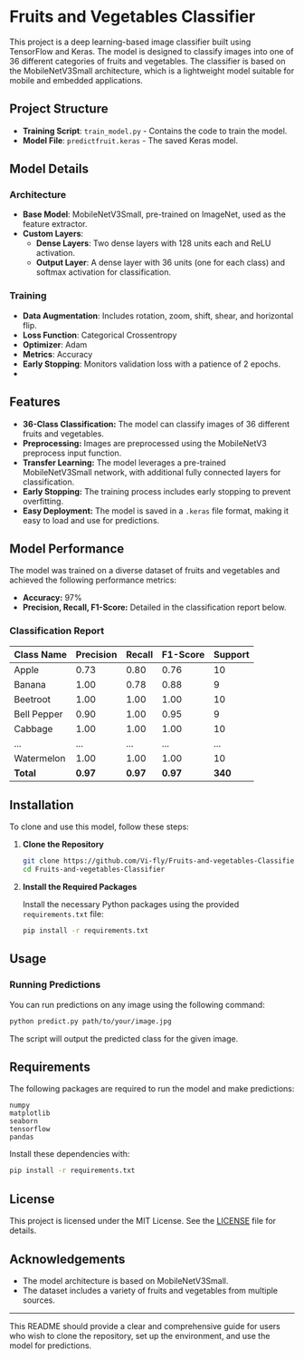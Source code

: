 # Fruits and Vegetables Classifier

This project is a deep learning-based image classifier built using TensorFlow and Keras. The model is designed to classify images into one of 36 different categories of fruits and vegetables. The classifier is based on the MobileNetV3Small architecture, which is a lightweight model suitable for mobile and embedded applications.

## Project Structure

- **Training Script**: `train_model.py` - Contains the code to train the model.
- **Model File**: `predictfruit.keras` - The saved Keras model.

## Model Details

### Architecture

- **Base Model**: MobileNetV3Small, pre-trained on ImageNet, used as the feature extractor.
- **Custom Layers**:
  - **Dense Layers**: Two dense layers with 128 units each and ReLU activation.
  - **Output Layer**: A dense layer with 36 units (one for each class) and softmax activation for classification.

### Training

- **Data Augmentation**: Includes rotation, zoom, shift, shear, and horizontal flip.
- **Loss Function**: Categorical Crossentropy
- **Optimizer**: Adam
- **Metrics**: Accuracy
- **Early Stopping**: Monitors validation loss with a patience of 2 epochs.
- 
## Features

- **36-Class Classification:** The model can classify images of 36 different fruits and vegetables.
- **Preprocessing:** Images are preprocessed using the MobileNetV3 preprocess input function.
- **Transfer Learning:** The model leverages a pre-trained MobileNetV3Small network, with additional fully connected layers for classification.
- **Early Stopping:** The training process includes early stopping to prevent overfitting.
- **Easy Deployment:** The model is saved in a `.keras` file format, making it easy to load and use for predictions.

## Model Performance

The model was trained on a diverse dataset of fruits and vegetables and achieved the following performance metrics:

- **Accuracy:** 97%
- **Precision, Recall, F1-Score:** Detailed in the classification report below.

### Classification Report

| Class Name       | Precision | Recall | F1-Score | Support |
|------------------|-----------|--------|----------|---------|
| Apple            | 0.73      | 0.80   | 0.76     | 10      |
| Banana           | 1.00      | 0.78   | 0.88     | 9       |
| Beetroot         | 1.00      | 1.00   | 1.00     | 10      |
| Bell Pepper      | 0.90      | 1.00   | 0.95     | 9       |
| Cabbage          | 1.00      | 1.00   | 1.00     | 10      |
| ...              | ...       | ...    | ...      | ...     |
| Watermelon       | 1.00      | 1.00   | 1.00     | 10      |
| **Total**        | **0.97**  | **0.97** | **0.97** | **340** |

## Installation

To clone and use this model, follow these steps:

1. **Clone the Repository**

   ```bash
   git clone https://github.com/Vi-fly/Fruits-and-vegetables-Classifier.git
   cd Fruits-and-vegetables-Classifier
   ```

2. **Install the Required Packages**

   Install the necessary Python packages using the provided `requirements.txt` file:

   ```bash
   pip install -r requirements.txt
   ```

## Usage

### Running Predictions

You can run predictions on any image using the following command:

```bash
python predict.py path/to/your/image.jpg
```

The script will output the predicted class for the given image.

## Requirements

The following packages are required to run the model and make predictions:

```plaintext
numpy
matplotlib
seaborn
tensorflow
pandas
```

Install these dependencies with:

```bash
pip install -r requirements.txt
```

## License

This project is licensed under the MIT License. See the [LICENSE](LICENSE) file for details.

## Acknowledgements

- The model architecture is based on MobileNetV3Small.
- The dataset includes a variety of fruits and vegetables from multiple sources.

---

This README should provide a clear and comprehensive guide for users who wish to clone the repository, set up the environment, and use the model for predictions.
